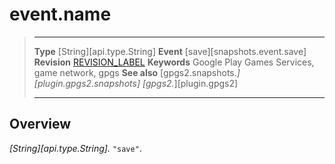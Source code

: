 # event.name

> --------------------- ------------------------------------------------------------------------------------------
> __Type__              [String][api.type.String]
> __Event__             [save][snapshots.event.save]
> __Revision__          [REVISION_LABEL](REVISION_URL)
> __Keywords__          Google Play Games Services, game network, gpgs
> __See also__          [gpgs2.snapshots.*][plugin.gpgs2.snapshots]
>                       [gpgs2.*][plugin.gpgs2]
> --------------------- ------------------------------------------------------------------------------------------

## Overview

_[String][api.type.String]._ `"save"`.